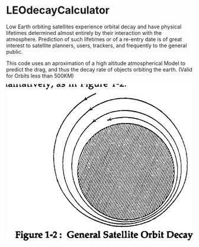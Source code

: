 # LEOdecayCalculator
 Low Earth orbiting satellites experience orbital decay and have physical lifetimes determined almost entirely by their interaction with the atmosphere. Prediction of such lifetimes or of a re-entry date is of great interest to satellite planners, users, trackers, and frequently to the general public.

This code uses an aproximation of a high altitude atmospherical Model to predict the drag, and thus the decay rate of objects orbiting the earth. (Valid for Orbits less than 500KM)

![](https://github.com/ndanilo8/LEOdecayCalculator/blob/master/genralSatOrbitDecay.png?raw=true)
